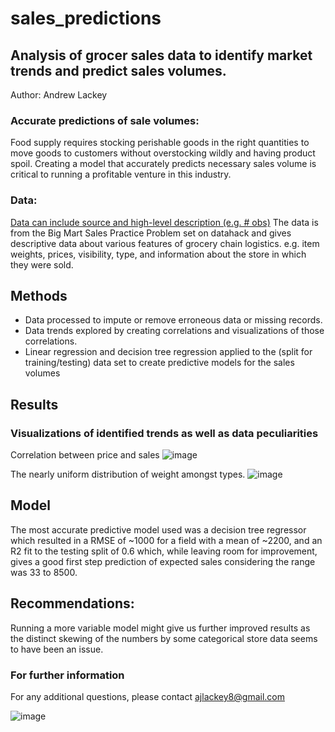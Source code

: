 # sales_predictions
## Analysis of grocer sales data to identify market trends and predict sales volumes.
Author: Andrew Lackey
### Accurate predictions of sale volumes:
Food supply requires stocking perishable goods in the right quantities to move goods to customers without overstocking wildly and having product spoil. Creating a model that accurately predicts necessary sales volume is critical to running a profitable venture in this industry.
### Data:
[Data can include source and high-level description (e.g. # obs)](https://datahack.analyticsvidhya.com/contest/practice-problem-big-mart-sales-iii/)
The data is from the Big Mart Sales Practice Problem set on datahack and gives descriptive data about various features of grocery chain logistics. e.g. item weights, prices, visibility, type, and information about the store in which they were sold.

## Methods
* Data processed to impute or remove erroneous data or missing records.
* Data trends explored by creating correlations and visualizations of those correlations.
* Linear regression and decision tree regression applied to the (split for training/testing) data set to create predictive models for the sales volumes

## Results
### Visualizations of identified trends as well as data peculiarities

Correlation between price and sales
![image](https://user-images.githubusercontent.com/25378587/172199998-d74e360e-681e-45a7-b1b0-96dc665ff5a0.png)

The nearly uniform distribution of weight amongst types.
![image](https://user-images.githubusercontent.com/25378587/172199944-4c03469e-c865-4c41-9b98-48b6c35a9a86.png)

## Model
The most accurate predictive model used was a decision tree regressor which resulted in a RMSE of ~1000 for a field with a mean of ~2200, and an R2 fit to the testing split of 0.6 which, while leaving room for improvement, gives a good first step prediction of expected sales considering the range was 33 to 8500. 

## Recommendations:
Running a more variable model might give us further improved results as the distinct skewing of the numbers by some categorical store data seems to have been an issue.

### For further information
For any additional questions, please contact ajlackey8@gmail.com

![image](https://user-images.githubusercontent.com/25378587/172199927-710442e4-b103-42e5-9cef-37e5a1cbe7db.png)
